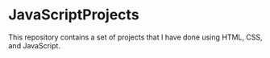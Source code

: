 # JavaScriptProjects

This repository contains a set of projects that I have done using HTML, CSS, and JavaScript.
